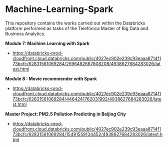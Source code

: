# Machine-Learning-Spark

This repository contains the works carried out within the Databricks platform performed as tasks of the Telefónica Master of Big Data and Business Analytics.

**Module 7: Machine Learning with Spark**
- https://databricks-prod-cloudfront.cloud.databricks.com/public/4027ec902e239c93eaaa8714f173bcfc/62831561069284/2596482667808208/4938627684283026/latest.html

**Module 8 : Movie recommender with Spark**
- https://databricks-prod-cloudfront.cloud.databricks.com/public/4027ec902e239c93eaaa8714f173bcfc/62831561069284/4464241762031992/4938627684283026/latest.html

**Master Project: PM2.5 Pollution Predicting in Beijing City**
- https://databricks-prod-cloudfront.cloud.databricks.com/public/4027ec902e239c93eaaa8714f173bcfc/62831561069284/15491559134452/4938627684283026/latest.html
